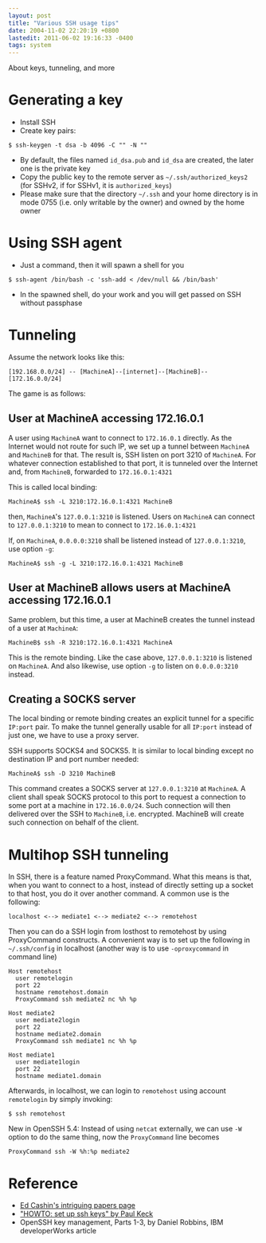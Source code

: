 ```yaml
---
layout: post
title: "Various SSH usage tips"
date: 2004-11-02 22:20:19 +0800
lastedit: 2011-06-02 19:16:33 -0400
tags: system
---
```


About keys, tunneling, and more

# Generating a key

- Install SSH
- Create key pairs:
```
$ ssh-keygen -t dsa -b 4096 -C "" -N ""
```
- By default, the files named `id_dsa.pub` and `id_dsa` are created, the later one is the private key
- Copy the public key to the remote server as `~/.ssh/authorized_keys2` (for SSHv2, if for SSHv1, it is `authorized_keys`)
- Please make sure that the directory `~/.ssh` and your home directory is in mode 0755 (i.e. only writable by the owner) and owned by the home owner

# Using SSH agent

- Just a command, then it will spawn a shell for you
```
$ ssh-agent /bin/bash -c 'ssh-add < /dev/null && /bin/bash'
```
- In the spawned shell, do your work and you will get passed on SSH without passphase

# Tunneling

Assume the network looks like this:

    [192.168.0.0/24] -- [MachineA]--[internet]--[MachineB]--[172.16.0.0/24]

The game is as follows:

## User at MachineA accessing 172.16.0.1

A user using `MachineA` want to connect to `172.16.0.1` directly. As the Internet
would not route for such IP, we set up a tunnel between `MachineA` and `MachineB`
for that. The result is, SSH listen on port 3210 of `MachineA`. For whatever
connection established to that port, it is tunneled over the Internet and, from
`MachineB`, forwarded to `172.16.0.1:4321`

This is called local binding:

    MachineA$ ssh -L 3210:172.16.0.1:4321 MachineB

then, `MachineA`'s `127.0.0.1:3210` is listened. Users on `MachineA` can connect to
`127.0.0.1:3210` to mean to connect to `172.16.0.1:4321`

If, on `MachineA`, `0.0.0.0:3210` shall be listened instead of `127.0.0.1:3210`, use option `-g`:

    MachineA$ ssh -g -L 3210:172.16.0.1:4321 MachineB

## User at MachineB allows users at MachineA accessing 172.16.0.1

Same problem, but this time, a user at MachineB creates the tunnel instead of a
user at `MachineA`:

    MachineB$ ssh -R 3210:172.16.0.1:4321 MachineA

This is the remote binding. Like the case above, `127.0.0.1:3210` is listened on
`MachineA`. And also likewise, use option `-g` to listen on `0.0.0.0:3210` instead.

## Creating a SOCKS server

The local binding or remote binding creates an explicit tunnel for a specific
`IP:port` pair. To make the tunnel generally usable for all `IP:port` instead of
just one, we have to use a proxy server.

SSH supports SOCKS4 and SOCKS5. It is similar to local binding except no
destination IP and port number needed:

    MachineA$ ssh -D 3210 MachineB

This command creates a SOCKS server at `127.0.0.1:3210` at `MachineA`. A client
shall speak SOCKS protocol to this port to request a connection to some port at
a machine in `172.16.0.0/24`. Such connection will then delivered over the SSH to
`MachineB`, i.e. encrypted. MachineB will create such connection on behalf of the
client.

# Multihop SSH tunneling

In SSH, there is a feature named ProxyCommand. What this means is that, when
you want to connect to a host, instead of directly setting up a socket to that
host, you do it over another command. A common use is the following:

    localhost <--> mediate1 <--> mediate2 <--> remotehost

Then you can do a SSH login from losthost to remotehost by using ProxyCommand
constructs. A convenient way is to set up the following in `~/.ssh/config` in
localhost (another way is to use `-oproxycommand` in command line)

```
Host remotehost
  user remotelogin
  port 22
  hostname remotehost.domain
  ProxyCommand ssh mediate2 nc %h %p

Host mediate2
  user mediate2login
  port 22
  hostname mediate2.domain
  ProxyCommand ssh mediate1 nc %h %p

Host mediate1
  user mediate1login
  port 22
  hostname mediate1.domain
```

Afterwards, in localhost, we can login to `remotehost` using account `remotelogin`
by simply invoking:

    $ ssh remotehost

New in OpenSSH 5.4: Instead of using `netcat` externally, we can use `-W` option to
do the same thing, now the `ProxyCommand` line becomes

    ProxyCommand ssh -W %h:%p mediate2

# Reference

  * [Ed Cashin's intriguing papers page](http://www.noserose.net/e/papers/)
  * ["HOWTO: set up ssh keys" by Paul Keck](http://www.arches.uga.edu/~pkeck/ssh/)
  * OpenSSH key management, Parts 1-3, by Daniel Robbins, IBM developerWorks article

